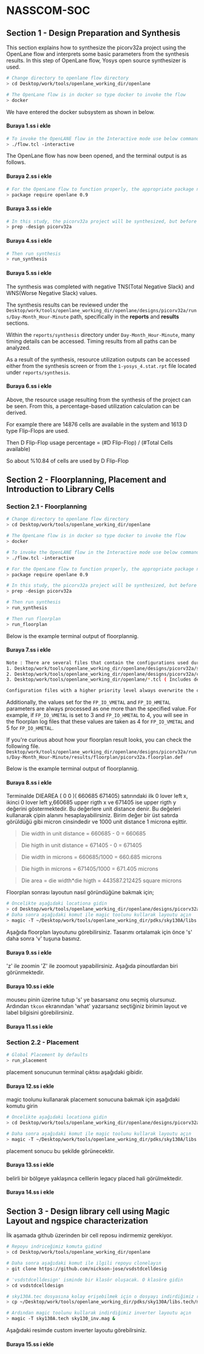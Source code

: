 # NASSCOM-SOC

## Section 1 - Design Preparation and Synthesis 

This section explains how to synthesize the picorv32a project using the OpenLane flow and interprets some basic parameters from the synthesis results. In this step of OpenLane flow, Yosys open source synthesizer is used.

```sh
# Change directory to openlane flow directory
> cd Desktop/work/tools/openlane_working_dir/openlane
```
```sh
# The OpenLane flow is in docker so type docker to invoke the flow
> docker
```
We have entered the docker subsystem as shown in below. 

#### Buraya 1.ss i ekle

```sh
# To invoke the OpenLANE flow in the Interactive mode use below command
> ./flow.tcl -interactive
```
The OpenLane flow has now been opened, and the terminal output is as follows.

#### Buraya 2.ss i ekle

```sh
# For the OpenLane flow to function properly, the appropriate package needs to be provided.
> package require openlane 0.9
```
#### Buraya 3.ss i ekle

```sh
# In this study, the picorv32a project will be synthesized, but before that, some necessary files and directories need to be created. Therefore, the design must first be prepared using the prep design step.
> prep -design picorv32a
```
#### Buraya 4.ss i ekle

```sh
# Then run synthesis
> run_synthesis
```
#### Buraya 5.ss i ekle

The synthesis was completed with negative TNS(Total Negative Slack) and WNS(Worse Negative Slack) values.

The synthesis results can be reviewed under the `Desktop/work/tools/openlane_working_dir/openlane/designs/picorv32a/runs/Day-Month_Hour-Minute` path, specifically in the **reports** and **results** sections.

Within the `reports/synthesis` directory under `Day-Month_Hour-Minute`, many timing details can be accessed. Timing results from all paths can be analyzed.

As a result of the synthesis, resource utilization outputs can be accessed either from the synthesis screen or from the `1-yosys_4.stat.rpt` file located under `reports/synthesis`.

#### Buraya 6.ss i ekle


Above, the resource usage resulting from the synthesis of the project can be seen. From this, a percentage-based utilization calculation can be derived.

For example there are 14876 cells are available in the system and 1613 D type Flip-Flops are used.

Then D Flip-Flop usage percentage = (#D Flip-Flop) / (#Total Cells available)

So about %10.84 of cells are used by D Flip-Flop


## Section 2 - Floorplanning, Placement and Introduction to Library Cells
### Section 2.1 - Floorplanning


```sh
# Change directory to openlane flow directory
> cd Desktop/work/tools/openlane_working_dir/openlane
```
```sh
# The OpenLane flow is in docker so type docker to invoke the flow
> docker
```
```sh
# To invoke the OpenLANE flow in the Interactive mode use below command
> ./flow.tcl -interactive
```

```sh
# For the OpenLane flow to function properly, the appropriate package needs to be provided.
> package require openlane 0.9
```

```sh
# In this study, the picorv32a project will be synthesized, but before that, some necessary files and directories need to be created. Therefore, the design must first be prepared using the prep design step.
> prep -design picorv32a
```

```sh
# Then run synthesis
> run_synthesis
```

```sh
# Then run floorplan
> run_floorplan
```
Below is the example terminal output of floorplannig.
#### Buraya 7.ss i ekle

```sh
Note : There are several files that contain the configurations used during the flow. The priority order among them is as follows:
1. Desktop/work/tools/openlane_working_dir/openlane/designs/picorv32a/sky130A_sky130A_fd_sc_hd_config.tcl
2. Desktop/work/tools/openlane_working_dir/openlane/designs/picorv32a/config.tcl
3. Desktop/work/tools/openlane_working_dir/openlane/*.tcl ( Includes defaults of every step in the flow)

Configuration files with a higher priority level always overwrite the ones that come after them.
```

Additionally, the values set for the `FP_IO_VMETAL` and `FP_IO_HMETAL` parameters are always processed as one more than the specified value. For example, if `FP_IO_VMETAL` is set to 3 and `FP_IO_HMETAL` to 4, you will see in the floorplan log files that these values are taken as 4 for `FP_IO_VMETAL` and 5 for `FP_IO_HMETAL`.


If you're curious about how your floorplan result looks, you can check the following file.
`Desktop/work/tools/openlane_working_dir/openlane/designs/picorv32a/runs/Day-Month_Hour-Minute/results/floorplan/picorv32a.floorplan.def`

Below is the example terminal output of floorplannig.
#### Buraya 8.ss i ekle

Terminalde DIEAREA ( 0 0 )( 660685 671405) satırındaki ilk 0 lover left x, ikinci 0 lover left y,660685 upper rigth x ve 671405 ise upper rigth y değerini göstermektedir. Bu değerlere unit distance denir. Bu değeleri kullanarak çipin alanını hesaplayabilirsiniz. Birim değer bir üst satırda görüldüğü gibi micron cinsindedir ve 1000 unit distance 1 microna eşittir.

> Die width in unit distance = 660685 - 0 = 660685

> Die higth in unit distance = 671405 - 0 = 671405

> Die width in microns = 660685/1000 = 660.685 microns

> Die higth in microns = 671405/1000 = 671.405 microns

> Die area = die width*die higth = 443587.212425 square microns

Floorplan sonrası layoutun nasıl göründüğüne bakmak için;
```sh
# Öncelikte aşağıdaki locationa gidin
> cd Desktop/work/tools/openlane_working_dir/openlane/designs/picorv32a/runs/Day-Month_Hour-Minute/results/floorplan/
# Daha sonra aşağıdaki komut ile magic toolunu kullarak layoutu açın
> magic -T ~/Desktop/work/tools/openlane_working_dir/pdks/sky130A/libs.tech/magic/sky130A.tech lef read ../../tmp/merged.lef def read picorv32a.floorplan.def &
``` 
Aşağıda floorplan layoutunu görebilirsiniz. Tasarımı ortalamak için önce 's' daha sonra 'v' tuşuna basınız.

#### Buraya 9.ss i ekle


'z' ile zoomin 'Z' ile zoomout yapabilirsiniz. Aşağıda pinoutlardan biri görünmektedir.

#### Buraya 10.ss i ekle

mouseu pinin üzerine tutup 's' ye basarsanız onu seçmiş olursunuz. Ardından `tkcon` ekranından 'what' yazarsanız seçtiğiniz birimin layout ve label bilgisini görebilirsiniz.

#### Buraya 11.ss i ekle

### Section 2.2 - Placement

```sh
# Global Placement by defaults
> run_placement
``` 
placement sonucunun terminal çıktısı aşağıdaki gibidir.
#### Buraya 12.ss i ekle

magic toolunu kullanarak placement sonucuna bakmak için aşağıdaki komutu girin
```sh
# Öncelikte aşağıdaki locationa gidin
> cd Desktop/work/tools/openlane_working_dir/openlane/designs/picorv32a/runs/Day-Month_Hour-Minute/results/placement/

# Daha sonra aşağıdaki komut ile magic toolunu kullarak layoutu açın
> magic -T ~/Desktop/work/tools/openlane_working_dir/pdks/sky130A/libs.tech/magic/sky130A.tech lef read ../../tmp/merged.lef def read picorv32a.placement.def &
``` 
placement sonucu bu şekilde görünecektir.
#### Buraya 13.ss i ekle

belirli bir bölgeye yaklaşınca celllerin legacy placed hali görülmektedir.
#### Buraya 14.ss i ekle

## Section 3 -  Design library cell using Magic Layout and ngspice characterization

İlk aşamada github üzerinden bir cell reposu indirmemiz gerekiyor.
```sh
# Repoyu indriceğimiz komuta gidind
> cd Desktop/work/tools/openlane_working_dir/openlane

# Daha sonra aşağıdaki komut ile ilgili repoyu clonelayın
> git clone https://github.com/nickson-jose/vsdstdcelldesig

# 'vsdstdcelldesign' isminde bir klasör oluşacak. O klasöre gidin
> cd vsdstdcelldesign

# sky130A.tec dosyasına kolay erişebilmek için o dosyayı indirdiğimiz reponun içine aşağıdaki komut ile kopyalayın
> cp ~/Desktop/work/tools/openlane_working_dir/pdks/sky130A/libs.tech/magic/sky130A.tech .

# Ardından magic toolunu kullarak indirdiğimiz inverter layoutu açın
> magic -T sky130A.tech sky130_inv.mag &
``` 
Aşağıdaki resimde custom inverter layoutu görebilrsiniz.

#### Buraya 15.ss i ekle

